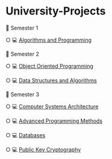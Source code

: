 # University-Projects

📂 Semester 1

 ○ 💻 [Algorithms and Programming](https://github.com/SpatariuIoanGabriel/University-Projects/tree/main/Algorithms%20and%20Programming)
 
📂 Semester 2

 ○ 💻 [Object Oriented Programming](https://github.com/SpatariuIoanGabriel/University-Projects/tree/main/Object%20Oriented%20Programming)

 ○ 💻 [Data Structures and Algorithms](https://github.com/SpatariuIoanGabriel/University-Projects/tree/main/Data%20Structures%20and%20Algorithms)

📂 Semester 3

 ○ 💻 [Computer Systems Architecture](https://github.com/SpatariuIoanGabriel/University-Projects/tree/main/Computer%20Systems%20Architecture)
 
 ○ 💻 [Advanced Programming Methods](https://github.com/SpatariuIoanGabriel/University-Projects/tree/main/Advanced%20Programming%20Methods)
 
 ○ 💻 [Databases](https://github.com/SpatariuIoanGabriel/University-Projects/tree/main/Databases)
 
 ○ 💻 [Public Key Cryptography](https://github.com/SpatariuIoanGabriel/University-Projects/tree/main/Public%20Key%20Cryptography)
